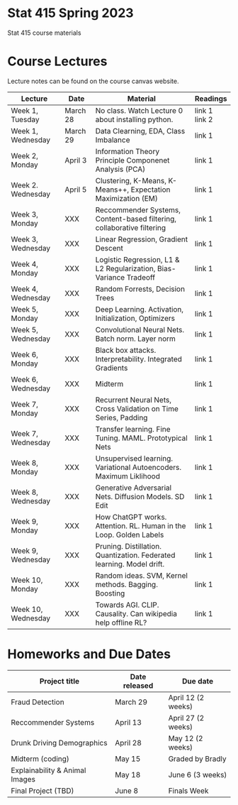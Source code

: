 # Stat 415 Spring 2023 
Stat 415 course materials



# Course Lectures 

Lecture notes can be found on the course canvas website. 


| Lecture                  |  Date | Material | Readings                
|--------------------------|-------|----------|-------------------------|
| Week 1, Tuesday          | March 28 |   No class. Watch Lecture 0 about installing python.                           | link 1 <br/> link 2  |
| Week 1, Wednesday        | March 29 | Data Clearning, EDA, Class Imbalance                                           | link 1  |
| Week 2, Monday           | April 3  | Information Theory   <br/> Principle Componenet Analysis (PCA)                 | link 1  |
| Week 2. Wednesday        | April 5  | Clustering, K-Means, K-Means++, Expectation Maximization (EM)                  | link 1  |
| Week 3, Monday           | XXX | Reccommender Systems, Content-based filtering, <br/> collaborative filtering   | link 1  |
| Week 3, Wednesday        | XXX | Linear Regression, Gradient Descent                                            | link 1  |
| Week 4, Monday           | XXX | Logistic Regression, L1 & L2 Regularization, Bias-Variance Tradeoff            | link 1  |
| Week 4, Wednesday        | XXX | Random Forrests, Decision Trees                                                | link 1  |
| Week 5, Monday           | XXX | Deep Learning. Activation, Initialization, Optimizers                          | link 1  |
| Week 5, Wednesday        | XXX | Convolutional Neural Nets. Batch norm. Layer norm                              | link 1  |
| Week 6, Monday           | XXX | Black box attacks. Interpretability. Integrated Gradients                      | link 1  |
| Week 6, Wednesday        | XXX | Midterm                                                                        | link 1  |
| Week 7, Monday           | XXX | Recurrent Neural Nets, Cross Validation on Time Series, Padding                | link 1  |
| Week 7, Wednesday        | XXX | Transfer learning. Fine Tuning. MAML. Prototypical Nets                        | link 1  |
| Week 8, Monday           | XXX | Unsupervised learning. Variational Autoencoders. Maximum Liklihood             | link 1  |
| Week 8, Wednesday        | XXX | Generative Adversarial Nets. Diffusion Models. SD Edit                         | link 1  |
| Week 9, Monday           | XXX | How ChatGPT works. Attention. RL. Human in the Loop. Golden Labels             | link 1  |
| Week 9, Wednesday        | XXX | Pruning. Distillation. Quantization. Federated learning. Model drift.          | link 1  |
| Week 10, Monday          | XXX | Random ideas. SVM, Kernel methods. Bagging. Boosting                           | link 1  |
| Week 10, Wednesday       | XXX | Towards AGI. CLIP. Causality. Can wikipedia help offline RL?                   | link 1  |



# Homeworks and Due Dates


| Project title                  | Date released | Due date                
|--------------------------------|---------------|-------------------------|
| Fraud Detection                | March 29      | April 12 (2 weeks)  |
| Reccommender Systems           | April 13      | April 27 (2 weeks)  |
| Drunk Driving Demographics     | April 28      | May 12   (2 weeks)  |
| Midterm (coding)               | May 15        | Graded by Bradly    |
| Explainability & Animal Images | May 18        | June 6    (3 weeks) | 
| Final Project (TBD)            | June 8        | Finals Week         |
